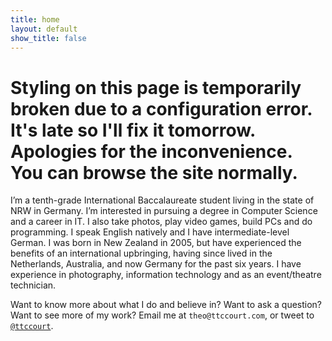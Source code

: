 ```yaml
---
title: home
layout: default
show_title: false
---
```


# Styling on this page is temporarily broken due to a configuration error. It's late so I'll fix it tomorrow. Apologies for the inconvenience. You can browse the site normally.

I’m a tenth-grade International Baccalaureate student living in the state of NRW in Germany. I’m interested in pursuing a degree in Computer Science and a career in IT. I also take photos, play video games, build PCs and do programming. I speak English natively and I have intermediate-level German. I was born in New Zealand in 2005, but have experienced the benefits of an international upbringing, having since lived in the Netherlands, Australia, and now Germany for the past six years. I have experience in photography, information technology and as an event/theatre technician.

Want to know more about what I do and believe in? Want to ask a question? Want to see more of my work? Email me at `theo@ttccourt.com`, or tweet to [`@ttccourt`](https://twitter.com/ttccourt).
